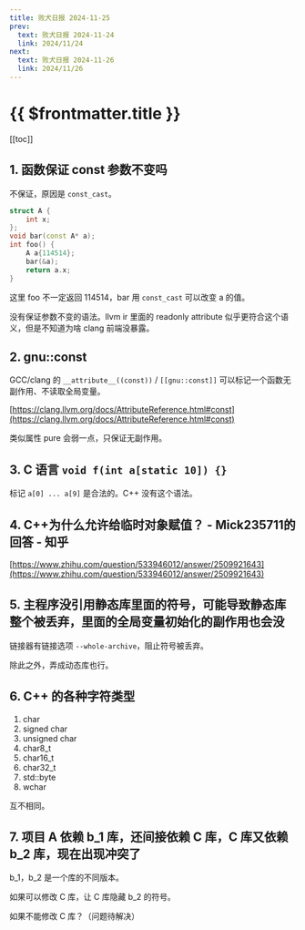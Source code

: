```yaml
---
title: 败犬日报 2024-11-25
prev:
  text: 败犬日报 2024-11-24
  link: 2024/11/24
next:
  text: 败犬日报 2024-11-26
  link: 2024/11/26
---
```


# {{ $frontmatter.title }}

[[toc]]

## 1. 函数保证 const 参数不变吗

不保证，原因是 `const_cast`。

```cpp
struct A {
    int x;
};
void bar(const A* a);
int foo() {
    A a{114514};
    bar(&a);
    return a.x;
}
```

这里 foo 不一定返回 114514，bar 用 `const_cast` 可以改变 a 的值。

没有保证参数不变的语法。llvm ir 里面的 readonly attribute 似乎更符合这个语义，但是不知道为啥 clang 前端没暴露。

## 2. gnu::const

GCC/clang 的 `__attribute__((const))` / `[[gnu::const]]` 可以标记一个函数无副作用、不读取全局变量。

[https://clang.llvm.org/docs/AttributeReference.html#const](https://clang.llvm.org/docs/AttributeReference.html#const)

类似属性 pure 会弱一点，只保证无副作用。

## 3. C 语言 `void f(int a[static 10]) {}`

标记 `a[0] ... a[9]` 是合法的。C++ 没有这个语法。

## 4. C++为什么允许给临时对象赋值？ - Mick235711的回答 - 知乎

[https://www.zhihu.com/question/533946012/answer/2509921643](https://www.zhihu.com/question/533946012/answer/2509921643)

## 5. 主程序没引用静态库里面的符号，可能导致静态库整个被丢弃，里面的全局变量初始化的副作用也会没

链接器有链接选项 `--whole-archive`，阻止符号被丢弃。

除此之外，弄成动态库也行。

## 6. C++ 的各种字符类型

1. char
2. signed char
3. unsigned char
4. char8_t
5. char16_t
6. char32_t
7. std::byte
8. wchar

互不相同。

## 7. 项目 A 依赖 b_1 库，还间接依赖 C 库，C 库又依赖 b_2 库，现在出现冲突了

b_1，b_2 是一个库的不同版本。

如果可以修改 C 库，让 C 库隐藏 b_2 的符号。

如果不能修改 C 库？（问题待解决）
